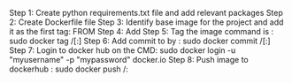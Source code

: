 Step 1: Create python requirements.txt file and add relevant packages
Step 2: Create Dockerfile file
Step 3: Identify base image for the project and add it as the first tag: FROM 
Step 4: Add 
Step 5: Tag the image command is : sudo docker tag <existing-image> <hub-user>/<repo-name>[:<tag>]
Step 6: Add commit to by : sudo docker commit <existing-container> <hub-user>/<repo-name>[:<tag>]
Step 7: Login to docker hub on the CMD:  sudo docker login -u "myusername" -p "mypassword" docker.io
Step 8: Push image to dockerhub : sudo  docker push <hub-user>/<repo-name>:<tag>